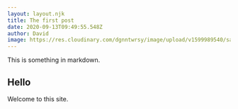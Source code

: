 ```yaml
---
layout: layout.njk
title: The first post
date: 2020-09-13T09:49:55.548Z
author: David
image: https://res.cloudinary.com/dgnntwrsy/image/upload/v1599989540/sample.jpg
---
```


This is something in markdown.

## Hello

Welcome to this site.